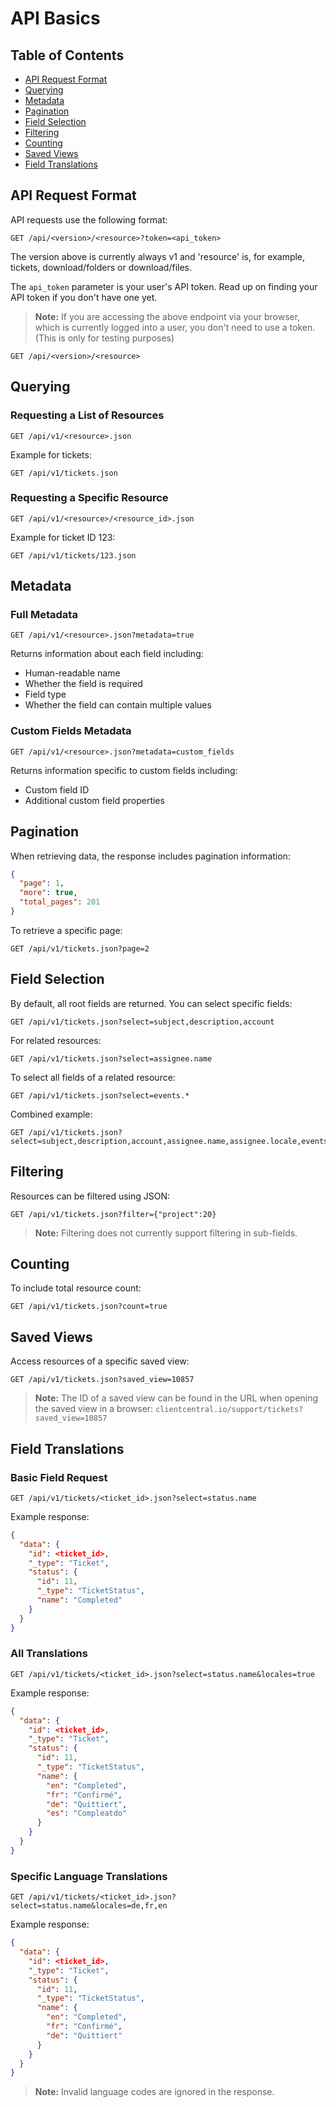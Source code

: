 # API Basics

## Table of Contents
- [API Request Format](#api-request-format)
- [Querying](#querying)
- [Metadata](#metadata)
- [Pagination](#pagination)
- [Field Selection](#field-selection)
- [Filtering](#filtering)
- [Counting](#counting)
- [Saved Views](#saved-views)
- [Field Translations](#field-translations)

## API Request Format

API requests use the following format:

```http
GET /api/<version>/<resource>?token=<api_token>
```

The version above is currently always v1 and 'resource' is, for example, tickets, download/folders or download/files.

The `api_token` parameter is your user's API token. Read up on finding your API token if you don't have one yet.

> **Note:** If you are accessing the above endpoint via your browser, which is currently logged into a user, you don't need to use a token. (This is only for testing purposes)

```http
GET /api/<version>/<resource>
```

## Querying

### Requesting a List of Resources

```http
GET /api/v1/<resource>.json
```

Example for tickets:

```http
GET /api/v1/tickets.json
```

### Requesting a Specific Resource

```http
GET /api/v1/<resource>/<resource_id>.json
```

Example for ticket ID 123:

```http
GET /api/v1/tickets/123.json
```

## Metadata

### Full Metadata

```http
GET /api/v1/<resource>.json?metadata=true
```

Returns information about each field including:
- Human-readable name
- Whether the field is required
- Field type
- Whether the field can contain multiple values

### Custom Fields Metadata

```http
GET /api/v1/<resource>.json?metadata=custom_fields
```

Returns information specific to custom fields including:
- Custom field ID
- Additional custom field properties

## Pagination

When retrieving data, the response includes pagination information:

```json
{
  "page": 1,
  "more": true,
  "total_pages": 201
}
```

To retrieve a specific page:

```http
GET /api/v1/tickets.json?page=2
```

## Field Selection

By default, all root fields are returned. You can select specific fields:

```http
GET /api/v1/tickets.json?select=subject,description,account
```

For related resources:

```http
GET /api/v1/tickets.json?select=assignee.name
```

To select all fields of a related resource:

```http
GET /api/v1/tickets.json?select=events.*
```

Combined example:

```http
GET /api/v1/tickets.json?select=subject,description,account,assignee.name,assignee.locale,events.*
```

## Filtering

Resources can be filtered using JSON:

```http
GET /api/v1/tickets.json?filter={"project":20}
```

> **Note:** Filtering does not currently support filtering in sub-fields.

## Counting

To include total resource count:

```http
GET /api/v1/tickets.json?count=true
```

## Saved Views

Access resources of a specific saved view:

```http
GET /api/v1/tickets.json?saved_view=10857
```

> **Note:** The ID of a saved view can be found in the URL when opening the saved view in a browser:
> `clientcentral.io/support/tickets?saved_view=10857`

## Field Translations

### Basic Field Request

```http
GET /api/v1/tickets/<ticket_id>.json?select=status.name
```

Example response:

```json
{
  "data": {
    "id": <ticket_id>,
    "_type": "Ticket",
    "status": {
      "id": 11,
      "_type": "TicketStatus",
      "name": "Completed"
    }
  }
}
```

### All Translations

```http
GET /api/v1/tickets/<ticket_id>.json?select=status.name&locales=true
```

Example response:

```json
{
  "data": {
    "id": <ticket_id>,
    "_type": "Ticket",
    "status": {
      "id": 11,
      "_type": "TicketStatus",
      "name": {
        "en": "Completed",
        "fr": "Confirmé",
        "de": "Quittiert",
        "es": "Compleatdo"
      }
    }
  }
}
```

### Specific Language Translations

```http
GET /api/v1/tickets/<ticket_id>.json?select=status.name&locales=de,fr,en
```

Example response:

```json
{
  "data": {
    "id": <ticket_id>,
    "_type": "Ticket",
    "status": {
      "id": 11,
      "_type": "TicketStatus",
      "name": {
        "en": "Completed",
        "fr": "Confirmé",
        "de": "Quittiert"
      }
    }
  }
}
```

> **Note:** Invalid language codes are ignored in the response.
